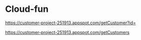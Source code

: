 # Cloud-fun
https://customer-project-251913.appspot.com/getCustomer?id=

https://customer-project-251913.appspot.com/getCustomers
